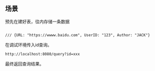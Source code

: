 ## 场景
预先在建好表，往内存储一条数据
```

///	{URL: "https://wwww.baidu.com", UserID: "123", Author: "JACK"}

```
在调试环境传入id查询。
```
http://localhost:8080/query?id=xxx
```

最终返回查询结果。


